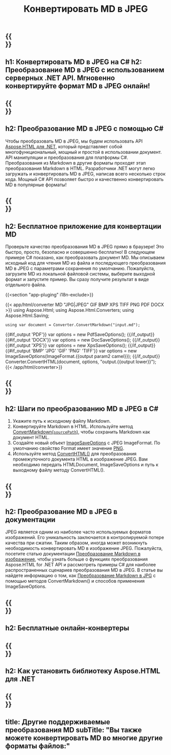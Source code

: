 ﻿---
translation: true
template: /templates/_template-conversion-child.md
title: Конвертировать MD в JPEG
description: Пример кода C# для преобразования MD в JPEG. Легко используйте API в любом приложении .NET. Попробуйте онлайн-конвертер MD в JPEG бесплатно!
url: /net/conversion/md-to-jpeg/
family: html
platformtag: net
feature: conversion
informat: MD
outformat: JPEG
otherformats: PDF DOCX XPS BMP GIF PNG TIFF HTML
howto: howtoMd
---

{{<section banner>}}
---
h1: Конвертировать MD в JPEG на C#
h2: Преобразование MD в JPEG с использованием серверных .NET API. Мгновенно конвертируйте формат MD в JPEG онлайн!
---

{{<section overview>}}
---
h2: Преобразование MD в JPEG с помощью C#
---

Чтобы преобразовать MD в JPEG, мы будем использовать API [Aspose.HTML для .NET](https://products.aspose.com/html/net/), который представляет собой многофункциональный, мощный и простой в использовании документ. API манипуляции и преобразования для платформы C#. Преобразования из Markdown в другие форматы проходят этап преобразования Markdown в HTML. Разработчики .NET могут легко загружать и конвертировать MD в JPEG, написав всего несколько строк кода. Мощный C# API позволяет быстро и качественно конвертировать MD в популярные форматы!

{{<section demos>}}
---
h2: Бесплатное приложение для конвертации MD
---

Проверьте качество преобразования MD в JPEG прямо в браузере! Это быстро, просто, безопасно и совершенно бесплатно! В следующем примере C# показано, как преобразовать документ MD. Мы описываем исходный код для чтения MD из файла и последующего преобразования MD в JPEG с параметрами сохранения по умолчанию. Пожалуйста, загрузите MD из локальной файловой системы, выберите выходной формат и запустите пример. Вы сразу получите результат в виде отдельного файла.

{{<section "app-pluging" i18n-exclude>}}

{{< app/html/converter MD "JPG|JPEG" GIF BMP XPS TIFF PNG PDF DOCX >}}
using Aspose.Html;
using Aspose.Html.Converters;
using Aspose.Html.Saving;

    using var document = Converter.ConvertMarkdown("input.md");
{{#if_output 'PDF'}}
    var options = new PdfSaveOptions();
{{/if_output}}
{{#if_output 'DOCX'}}
    var options = new DocSaveOptions();
{{/if_output}}
{{#if_output 'XPS'}}
    var options = new XpsSaveOptions();
{{/if_output}}
{{#if_output 'BMP' 'JPG' 'GIF' 'PNG' 'TIFF'}}
    var options = new ImageSaveOptions(ImageFormat.{{output param2 camel}});
{{/if_output}}
    Converter.ConvertHTML(document, options, "output.{{output lower}}");   
{{< /app/html/converter>}}


{{<section steps>}}
---
h2: Шаги по преобразованию MD в JPEG в C#
---

1. Укажите путь к исходному файлу Markdown.
1. Конвертируйте Markdown в HTML. Используйте метод [ConvertMarkdown(`sourcePath`)](https://reference.aspose.com/html/net/aspose.html.converters.converter/convertmarkdown/methods/4), чтобы сохранить Markdown как документ HTML.
1. Создайте новый объект [ImageSaveOptions](https://reference.aspose.com/html/net/aspose.html.saving/imagesaveoptions) с JPEG ImageFormat. По умолчанию свойство Format имеет значение [PNG](https://reference.aspose.com/html/net/aspose.html.rendering.image/imageformat).
1. Используйте метод [ConvertHTML()](https://reference.aspose.com/html/net/aspose.html.converters/converter/converthtml/) для преобразования промежуточного документа HTML в изображение JPEG. Вам необходимо передать HTMLDocument, ImageSaveOptions и путь к выходному файлу методу ConvertHTML().

{{<section documentation>}}
---
h2: Преобразование MD в JPEG в документации
---

JPEG является одним из наиболее часто используемых форматов изображений. Его уникальность заключается в контролируемой потере качества при сжатии. Таким образом, иногда может возникнуть необходимость конвертировать MD в изображение JPEG. Пожалуйста, посетите статью документации [Преобразование Markdown в изображение](https://docs.aspose.com/html/net/converting-between-formats/markdown-to-image/), чтобы узнать больше о функциях преобразования Aspose.HTML for .NET API и рассмотреть примеры C# для наиболее распространенных сценариев преобразования MD в JPEG. В статье вы найдете информацию о том, как <a href="https://docs.aspose.com/html/net/converting-between-formats/markdown-to-image/#convert-markdown-to-jpg " target="_blank">Преобразование Markdown в JPG</a> с помощью методов ConvertMarkdown() и способов применения ImageSaveOptions.

{{<section online-converters>}}
---
h2: Бесплатные онлайн-конвертеры
---

{{<section get-started>}}
---
h2: Как установить библиотеку Aspose.HTML для .NET
---

{{<section other-conversions>}}
---
title: Другие поддерживаемые преобразования MD
subTitle: "Вы также можете конвертировать MD во многие другие форматы файлов:"
---